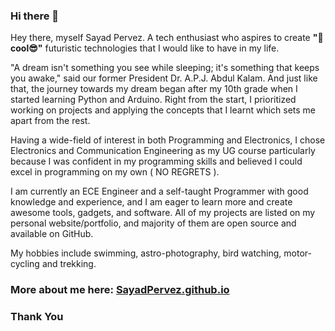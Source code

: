 ### Hi there 👋


Hey there, myself Sayad Pervez. 
A tech enthusiast who aspires to create **"🤩cool😎"** futuristic technologies that I would like to have in my life. 

"A dream isn't something you see while sleeping; it's something that keeps you awake," said our former President Dr. A.P.J. Abdul Kalam. And just like that, the journey towards my dream began after my 10th grade when I started learning Python and Arduino. Right from the start, I prioritized working on projects and applying the concepts that I learnt which sets me apart from the rest.

Having a wide-field of interest in both Programming and Electronics, I chose Electronics and Communication Engineering as my UG course particularly because I was confident in my programming skills and believed I could excel in programming on my own ( NO REGRETS ).

I am currently an ECE Engineer and a self-taught Programmer with good knowledge and experience, and I am eager to learn more and create awesome tools, gadgets, and software. All of my projects are listed on my personal website/portfolio, and majority of them are open source and available on GitHub.

My hobbies include swimming, astro-photography, bird watching, motor-cycling and trekking.

### More about me here: [SayadPervez.github.io](https://sayadpervez.github.io/It-s_me/Portfolio2025/)
### Thank You
